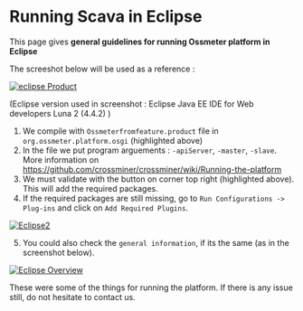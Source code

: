 
# Running Scava in Eclipse

This page gives **general guidelines for running Ossmeter platform in Eclipse**

The screeshot below will be used as a reference :

<a href="http://ibb.co/mRUAVm"><img src="http://preview.ibb.co/fty4qm/eclipse_Product.png" alt="eclipse Product" border="0" /></a>

(Eclipse version used in screenshot : Eclipse Java EE IDE for Web developers Luna 2 (4.4.2) )

1. We compile with `Ossmeterfromfeature.product` file in `org.ossmeter.platform.osgi` (highlighted above)
2. In the file we put program arguements : `-apiServer`, `-master`, `-slave`. More information on https://github.com/crossminer/crossminer/wiki/Running-the-platform
3. We must validate with the button on corner top right (highlighted above). This will add the required packages.
4. If the required packages are still missing, go to `Run Configurations -> Plug-ins` and click on `Add Required Plugins`.

<a href="http://ibb.co/fjC5Vm"><img src="http://preview.ibb.co/gHoeqm/Eclipse2.jpg" alt="Eclipse2" border="0" /></a>

5. You could also check the `general information`, if its the same (as in the screenshot below).

<a href="http://ibb.co/mk89O6"><img src="http://preview.ibb.co/n2JnAm/Eclipse_Overview.png" alt="Eclipse Overview" border="0" /></a>

These were some of the things for running the platform. If there is any issue still, do not hesitate to contact us.
